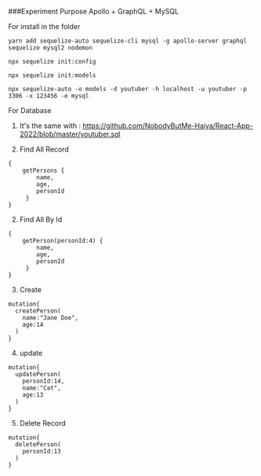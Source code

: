 ###Experiment Purpose Apollo + GraphQL + MySQL

For install in the folder
```
yarn add sequelize-auto sequelize-cli mysql -g apollo-server graphql sequelize mysql2 nodemon

npx sequelize init:config

npx sequelize init:models

npx sequelize-auto -o models -d youtuber -h localhost -u youtuber -p 3306 -x 123456 -e mysql
```

For Database 

1. It's the same with : https://github.com/NobodyButMe-Haiya/React-App-2022/blob/master/youtuber.sql

1. Find All Record
```
{
    getPersons {
        name,
        age,
        personId
     }
}
```
2. Find All By Id 
```
{
    getPerson(personId:4) {
        name,
        age,
        personId
     }
}
```
3. Create
```
mutation{
  createPerson(
    name:"Jane Doe",
    age:14
  )
}
```
4.  update
```
mutation{
  updatePerson(
    personId:14,
    name:"Cat",
    age:13
  )
}
```
5. Delete Record
```
mutation{
  deletePerson(
    personId:13
  ) 
}
```
